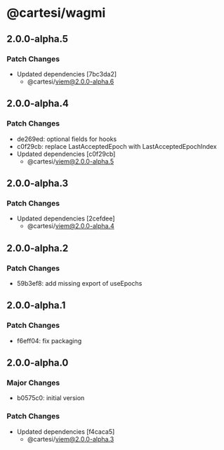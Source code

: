 # @cartesi/wagmi

## 2.0.0-alpha.5

### Patch Changes

- Updated dependencies [7bc3da2]
    - @cartesi/viem@2.0.0-alpha.6

## 2.0.0-alpha.4

### Patch Changes

- de269ed: optional fields for hooks
- c0f29cb: replace LastAcceptedEpoch with LastAcceptedEpochIndex
- Updated dependencies [c0f29cb]
    - @cartesi/viem@2.0.0-alpha.5

## 2.0.0-alpha.3

### Patch Changes

- Updated dependencies [2cefdee]
    - @cartesi/viem@2.0.0-alpha.4

## 2.0.0-alpha.2

### Patch Changes

- 59b3ef8: add missing export of useEpochs

## 2.0.0-alpha.1

### Patch Changes

- f6eff04: fix packaging

## 2.0.0-alpha.0

### Major Changes

- b0575c0: initial version

### Patch Changes

- Updated dependencies [f4caca5]
    - @cartesi/viem@2.0.0-alpha.3
